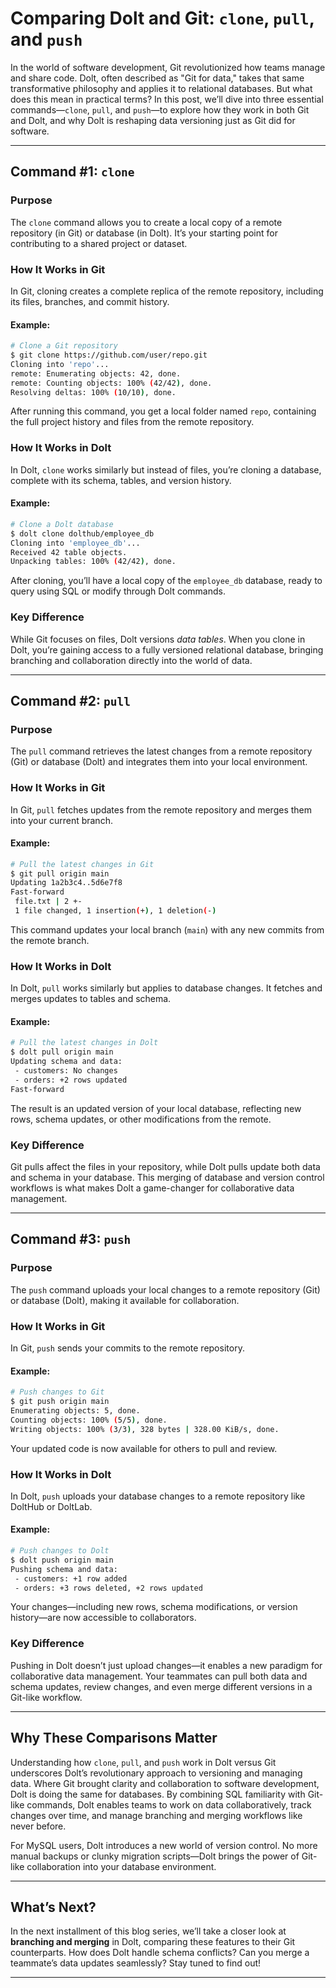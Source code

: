 # Comparing Dolt and Git: `clone`, `pull`, and `push`

In the world of software development, Git revolutionized how teams manage and share code. Dolt, often described as "Git for data," takes that same transformative philosophy and applies it to relational databases. But what does this mean in practical terms? In this post, we’ll dive into three essential commands—`clone`, `pull`, and `push`—to explore how they work in both Git and Dolt, and why Dolt is reshaping data versioning just as Git did for software.

---

## Command #1: `clone`

### Purpose
The `clone` command allows you to create a local copy of a remote repository (in Git) or database (in Dolt). It’s your starting point for contributing to a shared project or dataset.

### How It Works in Git
In Git, cloning creates a complete replica of the remote repository, including its files, branches, and commit history.

#### Example:
```bash
# Clone a Git repository
$ git clone https://github.com/user/repo.git
Cloning into 'repo'...
remote: Enumerating objects: 42, done.
remote: Counting objects: 100% (42/42), done.
Resolving deltas: 100% (10/10), done.
```
After running this command, you get a local folder named `repo`, containing the full project history and files from the remote repository.

### How It Works in Dolt
In Dolt, `clone` works similarly but instead of files, you’re cloning a database, complete with its schema, tables, and version history.

#### Example:
```bash
# Clone a Dolt database
$ dolt clone dolthub/employee_db
Cloning into 'employee_db'...
Received 42 table objects.
Unpacking tables: 100% (42/42), done.
```
After cloning, you’ll have a local copy of the `employee_db` database, ready to query using SQL or modify through Dolt commands.

### Key Difference
While Git focuses on files, Dolt versions *data tables*. When you clone in Dolt, you’re gaining access to a fully versioned relational database, bringing branching and collaboration directly into the world of data.

---

## Command #2: `pull`

### Purpose
The `pull` command retrieves the latest changes from a remote repository (Git) or database (Dolt) and integrates them into your local environment.

### How It Works in Git
In Git, `pull` fetches updates from the remote repository and merges them into your current branch.

#### Example:
```bash
# Pull the latest changes in Git
$ git pull origin main
Updating 1a2b3c4..5d6e7f8
Fast-forward
 file.txt | 2 +-
 1 file changed, 1 insertion(+), 1 deletion(-)
```
This command updates your local branch (`main`) with any new commits from the remote branch.

### How It Works in Dolt
In Dolt, `pull` works similarly but applies to database changes. It fetches and merges updates to tables and schema.

#### Example:
```bash
# Pull the latest changes in Dolt
$ dolt pull origin main
Updating schema and data:
 - customers: No changes
 - orders: +2 rows updated
Fast-forward
```
The result is an updated version of your local database, reflecting new rows, schema updates, or other modifications from the remote.

### Key Difference
Git pulls affect the files in your repository, while Dolt pulls update both data and schema in your database. This merging of database and version control workflows is what makes Dolt a game-changer for collaborative data management.

---

## Command #3: `push`

### Purpose
The `push` command uploads your local changes to a remote repository (Git) or database (Dolt), making it available for collaboration.

### How It Works in Git
In Git, `push` sends your commits to the remote repository.

#### Example:
```bash
# Push changes to Git
$ git push origin main
Enumerating objects: 5, done.
Counting objects: 100% (5/5), done.
Writing objects: 100% (3/3), 328 bytes | 328.00 KiB/s, done.
```
Your updated code is now available for others to pull and review.

### How It Works in Dolt
In Dolt, `push` uploads your database changes to a remote repository like DoltHub or DoltLab.

#### Example:
```bash
# Push changes to Dolt
$ dolt push origin main
Pushing schema and data:
 - customers: +1 row added
 - orders: +3 rows deleted, +2 rows updated
```
Your changes—including new rows, schema modifications, or version history—are now accessible to collaborators.

### Key Difference
Pushing in Dolt doesn’t just upload changes—it enables a new paradigm for collaborative data management. Your teammates can pull both data and schema updates, review changes, and even merge different versions in a Git-like workflow.

---

## Why These Comparisons Matter

Understanding how `clone`, `pull`, and `push` work in Dolt versus Git underscores Dolt’s revolutionary approach to versioning and managing data. Where Git brought clarity and collaboration to software development, Dolt is doing the same for databases. By combining SQL familiarity with Git-like commands, Dolt enables teams to work on data collaboratively, track changes over time, and manage branching and merging workflows like never before.

For MySQL users, Dolt introduces a new world of version control. No more manual backups or clunky migration scripts—Dolt brings the power of Git-like collaboration into your database environment.

---

## What’s Next?

In the next installment of this blog series, we’ll take a closer look at **branching and merging** in Dolt, comparing these features to their Git counterparts. How does Dolt handle schema conflicts? Can you merge a teammate’s data updates seamlessly? Stay tuned to find out!

---
